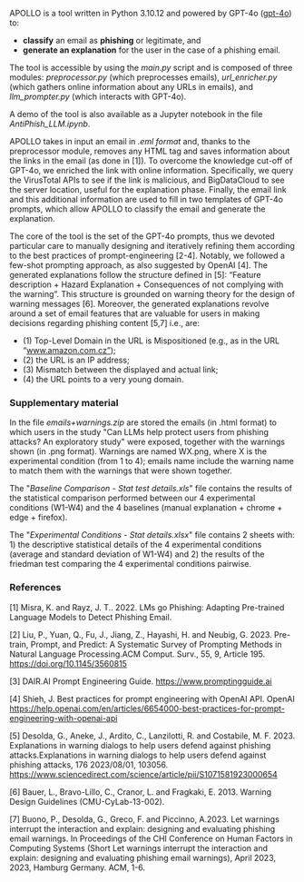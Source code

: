APOLLO is a tool written in Python 3.10.12 and powered by GPT-4o ([gpt-4o]([url](https://openai.com/index/hello-gpt-4o/))) to:
- **classify** an email as **phishing** or legitimate, and
- **generate an explanation** for the user in the case of a phishing email.

The tool is accessible by using the _main.py_ script and is composed of three modules: _preprocessor.py_ (which preprocesses emails), _url_enricher.py_ (which gathers online information about any URLs in emails), and _llm_prompter.py_ (which interacts with GPT-4o).

A demo of the tool is also available as a Jupyter notebook in the file _AntiPhish_LLM.ipynb_.

APOLLO takes in input an email in _.eml format_ and, thanks to the preprocessor module, removes any HTML tag and saves information about the links in the email (as done in [1]). To overcome the knowledge cut-off of GPT-4o, we enriched the link with online information. Specifically, we query the VirusTotal APIs to see if the link is malicious, and BigDataCloud to see the server location, useful for the explanation phase. Finally, the email link and this additional information are used to fill in two templates of GPT-4o prompts, which allow APOLLO to classify the email and generate the explanation. 

The core of the tool is the set of the GPT-4o prompts, thus we devoted particular care to manually designing and iteratively refining them according to the best practices of prompt-engineering [2-4]. Notably, we followed a few-shot prompting approach, as also suggested by OpenAI [4]. The generated explanations follow the structure defined in [5]: “Feature description + Hazard Explanation + Consequences of not complying with the warning”. This structure is grounded on warning theory for the design of warning messages [6]. Moreover, the generated explanations revolve around a set of email features that are valuable for users in making decisions regarding phishing content [5,7] i.e., are:

- (1) Top-Level Domain in the URL is Mispositioned (e.g., as in the URL “www.amazon.com.cz”); 
- (2) the URL is an IP address; 
- (3) Mismatch between the displayed and actual link; 
- (4) the URL points to a very young domain.

### Supplementary material

In the file _emails+warnings.zip_ are stored the emails (in .html format) to which users in the study "Can LLMs help protect users from phishing attacks? An exploratory study" were exposed, together with the warnings shown (in .png format). Warnings are named WX.png, where X is the experimental condition (from 1 to 4); emails name include the warning name to match them with the warnings that were shown together.

The "_Baseline Comparison - Stat test details.xls_" file contains the results of the statistical comparison performed between our 4 experimental conditions (W1-W4) and the 4 baselines (manual explanation + chrome + edge + firefox).

The "_Experimental Conditions - Stat details.xlsx_" file contains 2 sheets with: 1) the descriptive statistical details of the 4 experimental conditions (average and standard deviation of W1-W4) and 2) the results of the friedman test comparing the 4 experimental conditions pairwise.

### References

[1] Misra, K. and Rayz, J. T.. 2022. LMs go Phishing: Adapting Pre-trained Language Models to Detect Phishing Email.

[2] Liu, P., Yuan, Q., Fu, J., Jiang, Z., Hayashi, H. and Neubig, G. 2023. Pre-train, Prompt, and Predict: A Systematic Survey of Prompting Methods in Natural Language Processing.ACM Comput. Surv., 55, 9, Article 195. https://doi.org/10.1145/3560815

[3] DAIR.AI Prompt Engineering Guide. https://www.promptingguide.ai

[4] Shieh, J. Best practices for prompt engineering with OpenAI API. OpenAI https://help.openai.com/en/articles/6654000-best-practices-for-prompt-engineering-with-openai-api

[5] Desolda, G., Aneke, J., Ardito, C., Lanzilotti, R. and Costabile, M. F. 2023. Explanations in warning dialogs to help users defend against phishing attacks.Explanations in warning dialogs to help users defend against phishing attacks, 176 2023/08/01, 103056. https://www.sciencedirect.com/science/article/pii/S1071581923000654

[6] Bauer, L., Bravo-Lillo, C., Cranor, L. and Fragkaki, E. 2013. Warning Design Guidelines (CMU-CyLab-13-002).

[7] Buono, P., Desolda, G., Greco, F. and Piccinno, A.2023. Let warnings interrupt the interaction and explain: designing and evaluating phishing email warnings. In Proceedings of the CHI Conference on Human Factors in Computing Systems (Short Let warnings interrupt the interaction and explain: designing and evaluating phishing email warnings), April 2023, 2023, Hamburg Germany. ACM, 1-6. 
